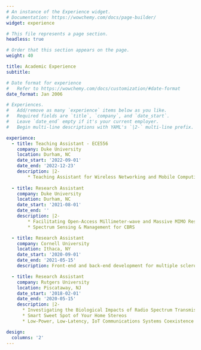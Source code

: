 ```yaml
---
# An instance of the Experience widget.
# Documentation: https://wowchemy.com/docs/page-builder/
widget: experience

# This file represents a page section.
headless: true

# Order that this section appears on the page.
weight: 40

title: Academic Experience
subtitle:

# Date format for experience
#   Refer to https://wowchemy.com/docs/customization/#date-format
date_format: Jan 2006

# Experiences.
#   Add/remove as many `experience` items below as you like.
#   Required fields are `title`, `company`, and `date_start`.
#   Leave `date_end` empty if it's your current employer.
#   Begin multi-line descriptions with YAML's `|2-` multi-line prefix.

experience:
  - title: Teaching Assistant - ECE556
    company: Duke University
    location: Durham, NC
    date_start: '2022-09-01'
    date_end: '2022-12-23'
    description: |2-
        * Teaching Assistant for Wireless Networking and Mobile Computing
 
  - title: Research Assistant
    company: Duke University
    location: Durham, NC
    date_start: '2021-08-01'
    date_end: ''
    description: |2-
        * Facilitating Open-Access Millimeter-wave and Massive MIMO Research in the COSMOS and ORBIT Testbeds
        * Spectrum Sensing & Management for CBRS

  - title: Research Assistant
    company: Cornell University
    location: Ithaca, NY
    date_start: '2020-09-01'
    date_end: '2021-05-15'
    description: Front-end and back-end development for multiple sclerosis lesion segmentation (MulS) challenge 

  - title: Research Assistant
    company: Rutgers University
    location: Piscataway, NJ
    date_start: '2018-02-01'
    date_end: '2020-05-15'
    description: |2-
      * Investigating the Biological Impacts of Radio Spectrum Transmissions
      * Smart Sweet Spot of Your Home Stereos
      * Low-Power, Low-Latency, IoT Communications Systems Coexistence with C-RAN 

design:
  columns: '2'
---
```

